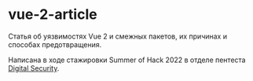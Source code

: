 # vue-2-article
Статья об уязвимостях Vue 2 и смежных пакетов, их причинах и способах предотвращения.

Написана в ходе стажировки Summer of Hack 2022 в отделе пентеста [Digital Security](https://github.com/DSecurity).
